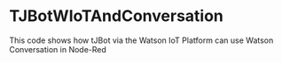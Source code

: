 # TJBotWIoTAndConversation
This code shows how tJBot via the Watson IoT Platform can use Watson Conversation in Node-Red

